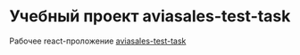 # Учебный проект aviasales-test-task

Рабочее react-проложение [aviasales-test-task](https://tentax.github.io/aviasales-test-task)
